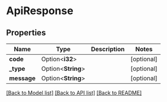 # ApiResponse

## Properties

Name | Type | Description | Notes
------------ | ------------- | ------------- | -------------
**code** | Option<**i32**> |  | [optional]
**_type** | Option<**String**> |  | [optional]
**message** | Option<**String**> |  | [optional]

[[Back to Model list]](../README.md#documentation-for-models) [[Back to API list]](../README.md#documentation-for-api-endpoints) [[Back to README]](../README.md)


